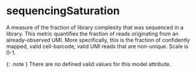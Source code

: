 # sequencingSaturation
A measure of the fraction of library complexity that was sequenced in a library. This metric quantifies the fraction of reads originating from an already-observed UMI. More specifically, this is the fraction of confidently mapped, valid cell-barcode, valid UMI reads that are non-unique. Scale is 0-1.


{: .note }
There are no defined valid values for this model attribute.
